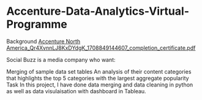 # Accenture-Data-Analytics-Virtual-Programme
Background
[Accenture North America_Qr4XvnnLJ8KxDYdgK_1708849144607_completion_certificate.pdf](https://github.com/BALUDK08/Accenture-Data-Analytics-Virtual-Programme/files/14878503/Accenture.North.America_Qr4XvnnLJ8KxDYdgK_1708849144607_completion_certificate.pdf)

Social Buzz is a media company who want:

Merging of sample data set tables
An analysis of their content categories that highlights the top 5 categories with the largest aggregate popularity
Task
In this project, I have done data merging and data cleaning in python as well as data visulaisation with dashboard in Tableau.
